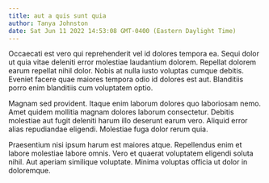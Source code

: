 ```yaml
---
title: aut a quis sunt quia
author: Tanya Johnston
date: Sat Jun 11 2022 14:53:08 GMT-0400 (Eastern Daylight Time)
---
```

Occaecati est vero qui reprehenderit vel id dolores tempora ea. Sequi dolor ut quia vitae deleniti error molestiae laudantium dolorem. Repellat dolorem earum repellat nihil dolor. Nobis at nulla iusto voluptas cumque debitis. Eveniet facere quae maiores tempora odio id dolores est aut. Blanditiis porro enim blanditiis cum voluptatem optio.

 Magnam sed provident. Itaque enim laborum dolores quo laboriosam nemo. Amet quidem mollitia magnam dolores laborum consectetur. Debitis molestiae aut fugit deleniti harum illo deserunt earum vero. Aliquid error alias repudiandae eligendi. Molestiae fuga dolor rerum quia.

 Praesentium nisi ipsum harum est maiores atque. Repellendus enim et labore molestiae labore omnis. Vero et quaerat voluptatem eligendi soluta nihil. Aut aperiam similique voluptate. Minima voluptas officia ut dolor in doloremque.